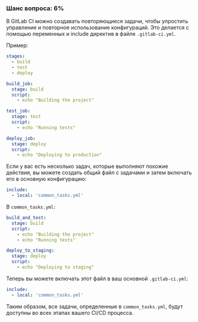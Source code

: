 ### Шанс вопроса: 6%

В GitLab CI можно создавать повторяющиеся задачи, чтобы упростить управление и повторное использование конфигураций. Это делается с помощью переменных и include директив в файле `.gitlab-ci.yml`.

Пример:
```yaml
stages:
  - build
  - test
  - deploy

build_job:
  stage: build
  script:
    - echo "Building the project"

test_job:
  stage: test
  script:
    - echo "Running tests"

deploy_job:
  stage: deploy
  script:
    - echo "Deploying to production"
```

Если у вас есть несколько задач, которые выполняют похожие действия, вы можете создать общий файл с задачами и затем включать его в основную конфигурацию:
```yaml
include:
  - local: 'common_tasks.yml'
```

В `common_tasks.yml`:
```yaml
build_and_test:
  stage: build
  script:
    - echo "Building the project"
    - echo "Running tests"

deploy_to_staging:
  stage: deploy
  script:
    - echo "Deploying to staging"
```

Теперь вы можете включать этот файл в ваш основной `.gitlab-ci.yml`:
```yaml
include:
  - local: 'common_tasks.yml'
```

Таким образом, все задачи, определенные в `common_tasks.yml`, будут доступны во всех этапах вашего CI/CD процесса.